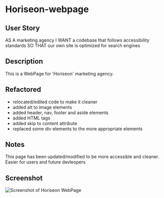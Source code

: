 # Horiseon-webpage


## User Story
AS A marketing agency
I WANT a codebase that follows accessibility standards
SO THAT our own site is optimized for search engines


## Description 
This is a WebPage for 'Horiseon' marketing agency. 


## Refactored 
- relocated/edited code to make it cleaner 
- added alt to image elements
- added header, nav, footer and aside elements
- added HTML tags
- added skip to content attribute 
- replaced some div elements to the more appropriate elements


## Notes
This page has been updated/modified to be more accessible and cleaner. Easier for users and future devleopers

## Screenshot
![Screenshot of Horiseon WebPage](https://user-images.githubusercontent.com/109838413/189043161-e9bfe06e-f96f-437a-b608-5e3497d08e8d.png)



